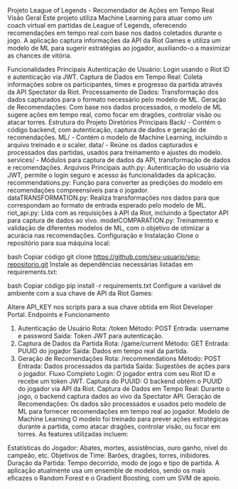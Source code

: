 Projeto League of Legends - Recomendador de Ações em Tempo Real
Visão Geral
Este projeto utiliza Machine Learning para atuar como um coach virtual em partidas de League of Legends, oferecendo recomendações em tempo real com base nos dados coletados durante o jogo. A aplicação captura informações da API da Riot Games e utiliza um modelo de ML para sugerir estratégias ao jogador, auxiliando-o a maximizar as chances de vitória.

Funcionalidades Principais
Autenticação de Usuário: Login usando o Riot ID e autenticação via JWT.
Captura de Dados em Tempo Real: Coleta informações sobre os participantes, times e progresso da partida através da API Spectator da Riot.
Processamento de Dados: Transformação dos dados capturados para o formato necessário pelo modelo de ML.
Geração de Recomendações: Com base nos dados processados, o modelo de ML sugere ações em tempo real, como focar em dragões, controlar visão ou atacar torres.
Estrutura do Projeto
Diretórios Principais
Back/ - Contém o código backend, com autenticação, captura de dados e geração de recomendações.
ML/ - Contém o modelo de Machine Learning, incluindo o arquivo treinado e o scaler.
data/ - Reúne os dados capturados e processados das partidas, usados para treinamento e ajustes do modelo.
services/ - Módulos para captura de dados da API, transformação de dados e recomendações.
Arquivos Principais
auth.py: Autenticação do usuário via JWT, permite o login seguro e acesso às funcionalidades da aplicação.
recommendations.py: Função para converter as predições do modelo em recomendações compreensíveis para o jogador.
dataTRANSFORMATION.py: Realiza transformações nos dados para que correspondam ao formato de entrada esperado pelo modelo de ML.
riot_api.py: Lida com as requisições à API da Riot, incluindo a Spectator API para captura de dados ao vivo.
modelCOMPARATION.py: Treinamento e validação de diferentes modelos de ML, com o objetivo de otimizar a acurácia nas recomendações.
Configuração e Instalação
Clone o repositório para sua máquina local:

bash
Copiar código
git clone https://github.com/seu-usuario/seu-repositorio.git
Instale as dependências necessárias listadas em requirements.txt:

bash
Copiar código
pip install -r requirements.txt
Configure a variável de ambiente com a sua chave de API da Riot Games:

Altere API_KEY nos scripts para a sua chave obtida em Riot Developer Portal.
Endpoints e Funcionamento
1. Autenticação de Usuário
Rota: /token
Método: POST
Entrada: username e password
Saída: Token JWT para autenticação.
2. Captura de Dados da Partida
Rota: /game/current
Método: GET
Entrada: PUUID do jogador
Saída: Dados em tempo real da partida.
3. Geração de Recomendações
Rota: /recommendations
Método: POST
Entrada: Dados processados da partida
Saída: Sugestões de ações para o jogador.
Fluxo Completo
Login: O jogador entra com seu Riot ID e recebe um token JWT.
Captura do PUUID: O backend obtém o PUUID do jogador via API da Riot.
Captura de Dados em Tempo Real: Durante o jogo, o backend captura dados ao vivo da Spectator API.
Geração de Recomendações: Os dados são processados e usados pelo modelo de ML para fornecer recomendações em tempo real ao jogador.
Modelo de Machine Learning
O modelo foi treinado para prever ações estratégicas durante a partida, como atacar dragões, controlar visão, ou focar em torres. As features utilizadas incluem:

Estatísticas do Jogador: Abates, mortes, assistências, ouro ganho, nível do campeão, etc.
Objetivos de Time: Barões, dragões, torres, inibidores.
Duração da Partida: Tempo decorrido, modo de jogo e tipo de partida.
A aplicação atualmente usa um ensemble de modelos, sendo os mais eficazes o Random Forest e o Gradient Boosting, com um SVM de apoio.
